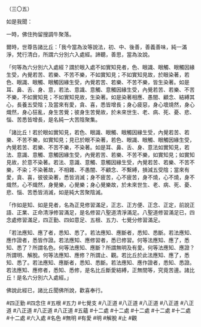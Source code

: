 （三〇五）

如是我聞：

一時，佛住拘留搜調牛聚落。

爾時，世尊告諸比丘：「我今當為汝等說法，初、中、後善，善義善味，純一滿淨，梵行清白，所謂六分別六入處經。諦聽，善思，當為汝說。

「何等為六分別六入處經？謂於眼入處不如實知見者，色、眼識、眼觸、眼觸因緣生受，內覺若苦、若樂、不苦不樂，不如實知見；不如實知見故，於眼染著，若色、眼識、眼觸、眼觸因緣生受，內覺若苦、若樂、不苦不樂，皆生染著。如是耳、鼻、舌、身、意，若法、意識、意觸、意觸因緣生受，內覺若苦、若樂、不苦不樂，不如實知見；不如實知見故，生染著。如是染著相應、愚闇、顧念、結縛其心，長養五受陰；及當來有愛，貪、喜，悉皆增長；身心疲惡，身心壞燒然，身心熾然，身心狂亂，身生苦覺；彼身生苦覺故，於未來世生、老、病、死、憂、悲、惱、苦悉皆增長，是名純一大苦陰聚集。

「諸比丘！若於眼如實知見，若色、眼識、眼觸、眼觸因緣生受，內覺若苦、若樂、不苦不樂，如實知見；見已於眼不染著，若色、眼識、眼觸、眼觸因緣生受，內覺若苦、若樂、不苦不樂，不染著。如是耳、鼻、舌、身、意法如實知見，若法、意識、意觸、意觸因緣生受，內覺若苦、若樂、不苦不樂，如實知見；如實知見故，於意不染著。若法、意識、意觸、意觸因緣生受，內覺若苦、若樂、不苦不樂，不染；不染著故，不相雜、不愚闇、不顧念、不繫縛，損減五受陰；當來有愛，貪、喜，彼彼染著，悉皆消滅；身不疲苦，心不疲苦，身不燒，心不燒，身不熾然，心不熾然，身覺樂，心覺樂；身心覺樂故，於未來世生、老、病、死、憂、悲、惱、苦悉皆消滅，如是純大苦聚陰滅。

「作如是知、如是見者，名為正見修習滿足，正志、正方便、正念、正定，前說正語、正業、正命清淨修習滿足，是名修習八聖道清淨滿足。八聖道修習滿足已，四念處修習滿足，四正勤、四如意足、五根、五力、七覺分修習滿足。

「若法應知、應了者，悉知、悉了。若法應知、應斷者，悉知、悉斷。若法應知、應作證者，悉皆作證。若法應知、應修習者，悉已修習。何等法應知、應了，悉知、悉了？所謂名色。何等法應知、應斷？所謂無明及有愛。何等法應知、應證？所謂明、解脫。何等法應知、應修？所謂止、觀。若比丘於此法應知、應了，悉知、悉了。若法應知、應斷者，悉知、悉斷。若法應知、應作證者，悉知、悉證。若法應知、應修者，悉知、悉修，是名比丘斷愛結縛，正無間等，究竟苦邊。諸比丘！是名六分別六入處經。」

佛說此經已，諸比丘聞佛所說，歡喜奉行。


#四正勤
#四念住
#五根
#五力
#七覺支
#八正道
#八正道
#八正道
#八正道
#八正道
#八正道
#八正道
#八正道
#五蘊
#十二處
#十二處
#十二處
#十二處
#十二處
#十二處
#六入處
#名色
#無明
#有愛
#明
#解脫
#止
#觀
